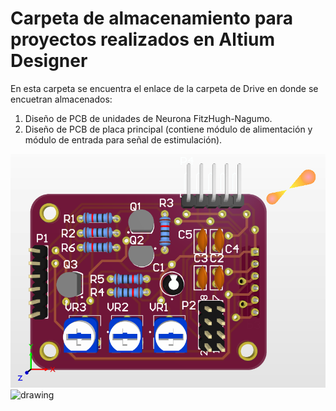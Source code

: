 <h1> Carpeta de almacenamiento para proyectos realizados en Altium Designer </h1>

En esta carpeta se encuentra el enlace de la carpeta de Drive en donde se encuetran almacenados: 

1. Diseño de PCB de unidades de Neurona FitzHugh-Nagumo.
2. Diseño de PCB de placa principal (contiene módulo de alimentación y módulo de entrada para señal de estimulación).

![Alt Text](https://github.com/ionas-UVG/Tesis-2022-Nervio-Vago-Artificial/blob/main/Documentos/Imagenes/board-copy.png)
<img src="board-copy-png" alt="drawing" style="width:20px;"/>
